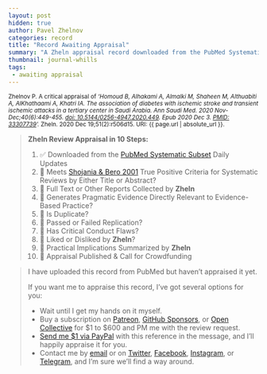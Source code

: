 ```yaml
---
layout: post
hidden: true
author: Pavel Zhelnov
categories: record
title: "Record Awaiting Appraisal"
summary: "A Zheln appraisal record downloaded from the PubMed Systematic Subset daily updates."
thumbnail: journal-whills
tags:
 - awaiting appraisal
---
```


<small id="citation">Zhelnov P. A critical appraisal of _‘Homoud B, Alhakami A, Almalki M, Shaheen M, Althuabiti A, AlKhathaami A, Khatri IA. The association of diabetes with ischemic stroke and transient ischemic attacks in a tertiary center in Saudi Arabia. Ann Saudi Med. 2020 Nov- Dec;40(6):449-455. [doi: 10.5144/0256-4947.2020.449](https://doi.org/10.5144/0256-4947.2020.449). Epub 2020 Dec 3. [PMID: 33307739](https://pubmed.gov/33307739)’._ Zheln. 2020 Dec 19;51(2):r506d15. URI: {{ page.url | absolute_url }}.</small>

> **Zheln Review Appraisal in 10 Steps:**
>
> 1. ✅ Downloaded from the [PubMed Systematic Subset](https://github.com/p1m-ortho/qs-global-ortho-search-queries/blob/global-sr-query/README.md) Daily Updates
> 2. 🔄 Meets [Shojania & Bero 2001](https://www.researchgate.net/publication/11820967_Taking_Advantage_of_the_Explosion_of_Systematic_Reviews_An_Efficient_MEDLINE_Search_Strategy) True Positive Criteria for Systematic Reviews by Either Title or Abstract?
> 3. 🔄 Full Text or Other Reports Collected by **Zheln**
> 4. 🔄 Generates Pragmatic Evidence Directly Relevant to Evidence-Based Practice?
> 5. 🔄 Is Duplicate?
> 6. 🔄 Passed or Failed Replication?
> 7. 🔄 Has Critical Conduct Flaws?
> 8. 🔄 Liked or Disliked by **Zheln**?
> 9. 🔄 Practical Implications Summarized by **Zheln**
> 10. 🔄 Appraisal Published & Call for Crowdfunding

> I have uploaded this record from PubMed but haven’t appraised it yet.
>
> If you want me to appraise this record, I’ve got several options for you:
> * Wait until I get my hands on it myself.
> * Buy a subscription on [Patreon](https://patreon.com/zheln), [GitHub Sponsors](https://github.com/sponsors/drzhelnov), or [Open Collective](https://opencollective.com/zheln) for $1 to $600 and PM me with the review request.
> * [Send me $1 via PayPal](https://paypal.me/pjelnov) with this reference in the message, and I’ll happily appraise it for you.
> * Contact me by [email](mailto:pavel@zheln.com) or on [Twitter](https://twitter.com/drzhelnov), [Facebook](https://facebook.com/drzhelnov), [Instagram](https://instagram.com/igzheln), or [Telegram](https://t.me/drzhelnov), and I’m sure we’ll find a way around.

